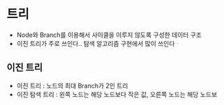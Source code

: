 # 트리

- Node와 Branch를 이용해서 사이클을 이루지 않도록 구성한 데이터 구조
- 이진 트리가 주로 쓰인다.. 탐색 알고리즘 구현에서 많이 쓰인다

## 이진 트리

- 이진 트리 : 노드의 최대 Branch가 2인 트리
- 이진 탐색 트리 : 왼쪽 노드는 해당 노드보다 작은 값, 오른쪽 노드는 해당 노드보
